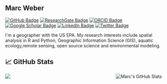 ## Marc Weber

[![GitHub Badge](https://img.shields.io/github/followers/mhweber?style=social)](https://github.com/mhweber?tab=followers)
[![ResearchGate Badge](https://img.shields.io/badge/Research-Gate-brightgreen)](https://www.researchgate.net/profile/Marc_Weber3)
[![ORCID Badge](https://img.shields.io/badge/ORCID-iD-green)](https://orcid.org/0000-0002-9742-4744)
[![Google Scholar Badge](https://img.shields.io/badge/Google-Scholar-red)](https://scholar.google.com/citations?user=DOs--KYAAAAJ&hl=en)
[![LinkedIn Badge](https://img.shields.io/badge/My-LinkedIn-blue)](https://www.linkedin.com/in/marchweber)
[![Twitter Badge](https://img.shields.io/twitter/follow/marc_h_weber?style=social)](https://twitter.com/marc_h_weber)

I'm a geographer with the US EPA. My research interests include spatial analysis in R and Python, Geographic Information Science (GIS), aquatic ecology,remote sensing, open source science and environmental modeling.

## &#x1f4c8; GitHub Stats
<a href="https://github.com/mhweber/mhweber">
  <img align="left" src="https://github-readme-stats.vercel.app/api/top-langs/?username=mhweber&hide=java,html,go&&layout=compact&title_color=ffffff&text_color=c9cacc&icon_color=2bbc8a&bg_color=1d1f21" />
</a>
<a href="https://github.com/mhweber/mhweber">
  <img align="right" src="https://github-readme-stats.vercel.app/api?username=mhweber&show_icons=true&line_height=27&count_private=true&title_color=ffffff&text_color=c9cacc&icon_color=2bbc8a&bg_color=1d1f21" alt="Marc's GitHub Stats" />
</a>



